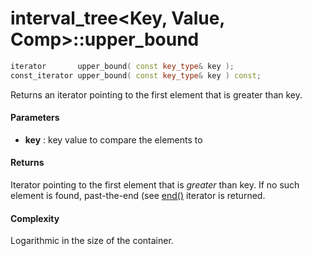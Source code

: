 # interval_tree<Key, Value, Comp>::upper_bound

```cpp
iterator       upper_bound( const key_type& key );
const_iterator upper_bound( const key_type& key ) const;
```

Returns an iterator pointing to the first element that is greater than key.

#### Parameters

- **key** : key value to compare the elements to

#### Returns

Iterator pointing to the first element that is *greater* than key. If no such element is found, past-the-end (see [end()](end.md) iterator is returned.

#### Complexity

Logarithmic in the size of the container.